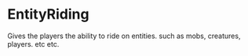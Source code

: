 # EntityRiding
Gives the players the ability to ride on entities. such as mobs, creatures, players. etc etc.​
